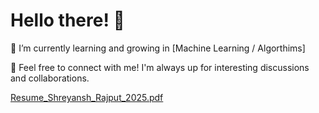 # Hello there! 👋

🌱 I’m currently learning and growing in [Machine Learning / Algorthims]

🚀 Feel free to connect with me! I'm always up for interesting discussions and collaborations.

[Resume_Shreyansh_Rajput_2025.pdf](https://github.com/user-attachments/files/18569975/Resume_Shreyansh_Rajput_2025.pdf)
